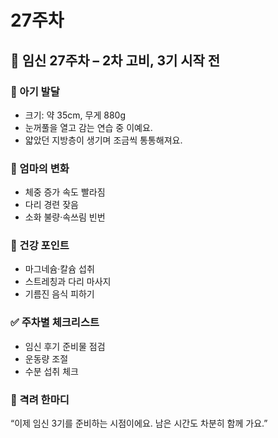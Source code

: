 # 27주차

## 🌸 임신 27주차 – 2차 고비, 3기 시작 전

### 🍼 아기 발달

- 크기: 약 35cm, 무게 880g
- 눈꺼풀을 열고 감는 연습 중 이예요.
- 얇았던 지방층이 생기며 조금씩 통통해져요.

### 💛 엄마의 변화

- 체중 증가 속도 빨라짐
- 다리 경련 잦음
- 소화 불량·속쓰림 빈번

### 🍎 건강 포인트

- 마그네슘·칼슘 섭취
- 스트레칭과 다리 마사지
- 기름진 음식 피하기

### ✅ 주차별 체크리스트

- 임신 후기 준비물 점검
- 운동량 조절
- 수분 섭취 체크

### 🌿 격려 한마디

“이제 임신 3기를 준비하는 시점이에요. 남은 시간도 차분히 함께 가요.”